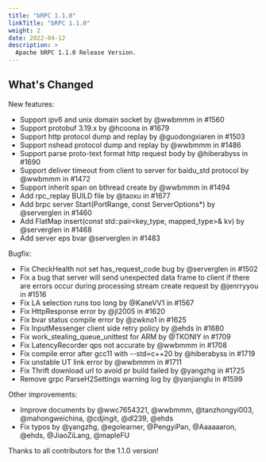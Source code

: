 ```yaml
---
title: "bRPC 1.1.0"
linkTitle: "bRPC 1.1.0"
weight: 2
date: 2022-04-12
description: >
  Apache bRPC 1.1.0 Release Version.
---
```

## What's Changed
New features:
* Support ipv6 and unix domain socket by @wwbmmm in #1560
* Support protobuf 3.19.x by @hcoona in #1679
* Support http protocol dump and replay by @guodongxiaren in #1503
* Support nshead protocol dump and replay by @wwbmmm in #1486
* Support parse proto-text format http request body by @hiberabyss in #1690
* Support deliver timeout from client to server for baidu_std protocol by @wwbmmm in #1472
* Support inherit span on bthread create by @wwbmmm in #1494
* Add rpc_replay BUILD file by @taoxu in #1677
* Add brpc server Start(PortRange, const ServerOptions*) by @serverglen in #1460
* Add FlatMap insert(const std::pair<key_type, mapped_type>& kv) by @serverglen in #1468
* Add server eps bvar @serverglen in #1483

Bugfix:
* Fix CheckHealth not set has_request_code bug by @serverglen in #1502
* Fix a bug that server will send unexpected data frame to client if there are errors occur during processing stream create request by @jenrryyou in #1516
* Fix LA selection runs too long by @KaneVV1 in #1567
* Fix HttpResponse error by @jl2005 in #1620
* Fix bvar status compile error by @zwkno1 in #1625
* Fix InputMessenger client side retry policy by @ehds in #1680
* Fix work_stealing_queue_unittest for ARM by @TKONIY in #1709
* Fix LatencyRecorder qps not accurate by @wwbmmm in #1708
* Fix compile error after gcc11 with --std=c++20 by @hiberabyss in #1719
* Fix unstable UT link error by @wwbmmm in #1711
* Fix Thrift download url to avoid pr build failed by @yangzhg in #1725
* Remove grpc ParseH2Settings warning log by @yanjianglu in #1599

Other improvements:
* Improve documents by @wwc7654321, @wwbmmm, @tanzhongyi003, @mahongweichina, @cdjingit, @dl239, @ehds
* Fix typos by @yangzhg, @egolearner, @PengyiPan, @Aaaaaaron, @ehds, @JiaoZiLang, @mapleFU

Thanks to all contributors for the 1.1.0 version!